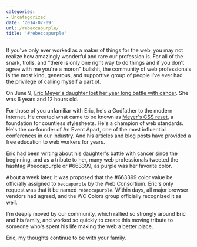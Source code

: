 ```yaml
---
categories:
- Uncategorized
date: '2014-07-09'
url: /rebeccapurple/
title: '#rebeccapurple'
---
```


If you've only ever worked as a maker of things for the web, you may not realize how amazingly wonderful and rare our profession is. For all of the snark, trolls, and "there is only one right way to do things and if you don't agree with me you're a moron" bullshit, the community of web professionals is the most kind, generous, and supportive group of people I've ever had the privilege of calling myself a part of.

On June 9, [Eric Meyer's daughter lost her year long battle with cancer](http://meyerweb.com/eric/thoughts/2014/06/09/in-memoriam-2/). She was 6 years and 12 hours old.

For those of you unfamiliar with Eric, he's a Godfather to the modern internet. He created what came to be known as [Meyer's CSS reset](http://meyerweb.com/eric/tools/css/reset/), a foundation for countless stylesheets. He's a champion of web standards. He's the co-founder of An Event Apart, one of the most influential conferences in our industry. And his articles and blog posts have provided a free education to web workers for years.

Eric had been writing about his daughter's battle with cancer since the beginning, and as a tribute to her, many web professionals tweeted the hashtag #beccapurple or #663399, as purple was her favorite color.

About a week later, it was proposed that the #663399 color value be officially assigned to `beccapurple` by the Web Consortium. Eric's only request was that it be named `rebeccapurple`. Within days, all major browser vendors had agreed, and the WC Colors group officially recognized it as well.

I'm deeply moved by our community, which rallied so strongly around Eric and his family, and worked so quickly to create this moving tribute to someone who's spent his life making the web a better place.

Eric, my thoughts continue to be with your family.